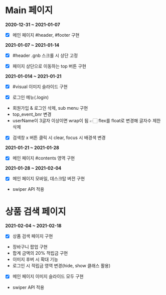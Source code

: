 # Main 페이지

**2020-12-31 ~ 2021-01-07**

- [x] 메인 페이지 #header, #footer 구현


**2021-01-07 ~ 2021-01-14**

- [x] #header .gnb 스크롤 시 상단 고정

- [x] 페이지 상단으로 이동하는 top 버튼 구현


**2021-01-014 ~ 2021-01-21**

- [x] #visual 이미지 슬라이드 구현

- [x] 로그인 메뉴(.login)
- 회원가입 & 로그인 삭제, sub menu 구현
- top_event_bnr 변경
- userName이 3글자 이상이면 wrap이 됨 👉🏻 flex를 float로 변경해 글자수 제한 삭제

- [x] 검색창 x 버튼 클릭 시 clear, focus 시 배경색 변경


**2021-01-21 ~ 2021-01-28**

- [x] 메인 페이지 #contents 영역 구현


**2021-01-28 ~ 2021-02-04**

- [x] 메인 페이지 모바일, 데스크탑 버전 구현
- swiper API 적용


# 상품 검색 페이지

**2021-02-04 ~ 2021-02-18**

- [x] 상품 검색 페이지 구현
- 장바구니 팝업 구현
- 합계 금액의 20% 적립금 구현
- 이미지 후버 시 확대 기능
- 로그인 시 적립금 영역 변경(hide, show 클래스 활용)

- [x] 메인 페이지 이미지 슬라이드 모두 구현
- swiper API 적용
